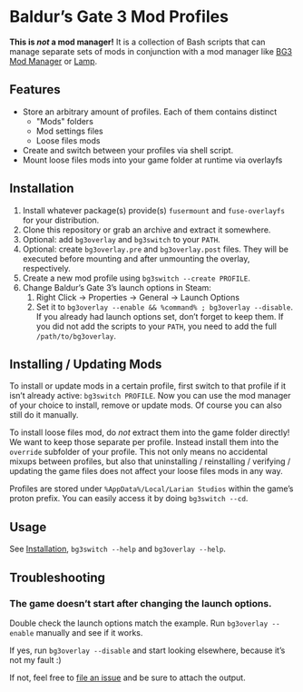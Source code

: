 # Baldur’s Gate 3 Mod Profiles

**This is _not_ a mod manager!** It is a collection of Bash scripts that can
manage separate sets of mods in conjunction with a mod manager like
[BG3 Mod Manager](https://github.com/LaughingLeader/BG3ModManager) or
[Lamp](https://github.com/CHollingworth/Lamp).

## Features

* Store an arbitrary amount of profiles. Each of them contains distinct
    * "Mods" folders
    * Mod settings files
    * Loose files mods
* Create and switch between your profiles via shell script.
* Mount loose files mods into your game folder at runtime via overlayfs

## Installation

1. Install whatever package(s) provide(s) `fusermount` and `fuse-overlayfs` for
    your distribution.
2. Clone this repository or grab an archive and extract it somewhere.
3. Optional: add `bg3overlay` and `bg3switch` to your `PATH`.
4. Optional: create `bg3overlay.pre` and `bg3overlay.post` files. They will be
    executed before mounting and after unmounting the overlay, respectively.
5. Create a new mod profile using `bg3switch --create PROFILE`.
6. Change Baldur’s Gate 3’s launch options in Steam:
    1. Right Click → Properties → General → Launch Options
    2. Set it to `bg3overlay --enable && %command% ; bg3overlay --disable`. If
        you already had launch options set, don’t forget to keep them. If you
        did not add the scripts to your `PATH`, you need to add the full
        `/path/to/bg3overlay`.

## Installing / Updating Mods

To install or update mods in a certain profile, first switch to that profile if
it isn’t already active: `bg3switch PROFILE`. Now you can use the mod manager of
your choice to install, remove or update mods. Of course you can also still do
it manually.

To install loose files mod, do _not_ extract them into the game folder directly!
We want to keep those separate per profile. Instead install them into the
`override` subfolder of your profile. This not only means no accidental mixups
between profiles, but also that uninstalling / reinstalling / verifying /
updating the game files does not affect your loose files mods in any way.

Profiles are stored under `%AppData%/Local/Larian Studios` within the game’s
proton prefix. You can easily access it by doing `bg3switch --cd`.

## Usage

See [Installation](#installation), `bg3switch --help` and `bg3overlay --help`.

## Troubleshooting

### The game doesn’t start after changing the launch options.

Double check the launch options match the example. Run `bg3overlay --enable`
manually and see if it works.

If yes, run `bg3overlay --disable` and start looking elsewhere, because it’s not
my fault :)

If not, feel free to
[file an issue](https://github.com/alterNERDtive/bg3-mod-profiles/issues) and be
sure to attach the output.
